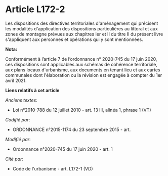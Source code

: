 # Article L172-2

Les dispositions des directives territoriales d'aménagement qui précisent les modalités d'application des dispositions
particulières au littoral et aux zones de montagne prévues aux chapitres Ier et II du titre II du présent livre s'appliquent
aux personnes et opérations qui y sont mentionnées.

**Nota:**

Conformément à l’article 7 de l’ordonnance n° 2020-745 du 17 juin 2020, ces dispositions sont applicables aux schémas de
cohérence territoriale, aux plans locaux d'urbanisme, aux documents en tenant lieu et aux cartes communales dont
l'élaboration ou la révision est engagée à compter du 1er avril 2021.

**Liens relatifs à cet article**

_Anciens textes_:

  - Loi n°2010-788 du 12 juillet 2010 - art. 13  III, alinéa 1, phrase 1  (VT)

_Codifié par_:

  - ORDONNANCE n°2015-1174 du 23 septembre 2015 - art.

_Modifié par_:

  - Ordonnance n°2020-745 du 17 juin 2020 - art. 1

_Cité par_:

  - Code de l'urbanisme - art. L172-1 (VD)

